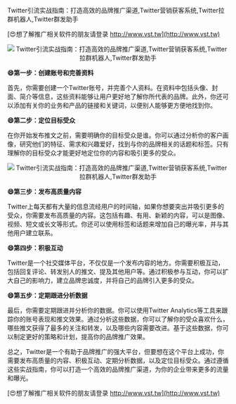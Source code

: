 Twitter引流实战指南：打造高效的品牌推广渠道,Twitter营销获客系统,Twitter拉群机器人,Twitter群发助手

[😍想了解推广相关软件的朋友请登录 http://www.vst.tw](http://www.vst.tw)

 <center><img src="https://vst.tw/MP4/tuiguang/png/6.png" alt="Twitter引流实战指南：打造高效的品牌推广渠道,Twitter营销获客系统,Twitter拉群机器人,Twitter群发助手"></center>

**😄第一步：创建账号和完善资料**

首先，你需要创建一个Twitter账号，并完善个人资料。在资料中包括头像、封面、简介等信息，这些资料能够让用户更好地了解你所代表的品牌。此外，你还可以添加有关你的业务和产品的链接和关键词，以便别人能够更方便地找到你。

**😄第二步：定位目标受众**

在你开始发布推文之前，需要明确你的目标受众是谁。你可以通过分析你的客户画像，研究他们的特征、需求和兴趣爱好，找到与你的品牌相关的话题和标签。只有理解你的目标受众才能更好地定位你的内容和吸引更多的受众。

 <center><img src="https://vst.tw/MP4/tuiguang/png/3.png" alt="Twitter引流实战指南：打造高效的品牌推广渠道,Twitter营销获客系统,Twitter拉群机器人,Twitter群发助手"></center>

**😄第三步：发布高质量内容**

Twitter上每天都有大量的信息流经用户的时间轴，如果你想要突出并吸引更多的受众，你需要发布高质量的内容。这包括有趣、有用、新颖的内容，可以是图像、视频、短文或长文等形式。你还可以使用标签和话题来增加自己的曝光率，并与其他用户建立联系。

**😄第四步：积极互动**

Twitter是一个社交媒体平台，不仅仅是一个发布内容的地方。你需要积极互动，包括回复评论、转发别人的推文、提及其他用户等。通过积极参与互动，你可以扩大自己的影响力，建立品牌忠诚度，并将自己的品牌引入更多的受众。

**😄第五步：定期跟进分析数据**

最后，你需要定期跟进并分析你的数据。你可以使用Twitter Analytics等工具来跟踪你的账号表现和推文效果。通过分析这些数据，你可以了解你的受众喜欢什么，哪些推文获得了最多的关注和转发，以及哪些内容需要改进。基于这些数据，你可以制定更好的策略和计划，提高你的品牌推广效果。

总之，Twitter是一个有助于品牌推广的强大平台，但要想在这个平台上成功，你需要发布高质量的内容、积极互动、定期分析数据，以及定位目标受众。通过遵循这些实战指南，你可以打造一个高效的品牌推广渠道，为你的企业带来更多的流量和曝光。

[😍想了解推广相关软件的朋友请登录 http://www.vst.tw](http://www.vst.tw)



